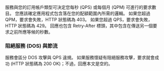 服務與您的訂用帳戶類型可決定您每秒 (QPS) 或每個月 (QPM) 可進行的要求數目。 您應該確定應用程式包含落在您的配額範圍內所需的邏輯。 如果您超過 QPM，要求會失敗，HTTP 狀態碼為 403。 如果您超過 QPS，要求會失敗，HTTP 狀態碼為 429。 回應也包含 Retry-After 標頭，其中包含在傳送另一個要求之前所應等候的秒數。  
  
### <a name="denial-of-service-dos-versus-throttling"></a>阻絕服務 (DOS) 與節流

服務會區分 DOS 攻擊與 QPS 違規。 如果服務懷疑有阻絕服務攻擊，要求就會成功 (HTTP 狀態碼為 200 OK)；不過，回應本文是空的。